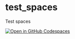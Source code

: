 # test_spaces
Test spaces

[![Open in GitHub Codespaces](https://github.com/codespaces/badge.svg)](https://github.com/codespaces/new?hide_repo_select=true&ref=main&devcontainer_path=.devcontainer%2Fdevcontainer.json&location=WestUs2)

